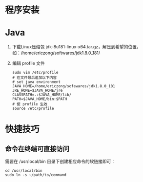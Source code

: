 # 程序安装

# Java

1. 下载Linux压缩包 jdk-8u181-linux-x64.tar.gz，解压到希望的位置，如：/home/ericzong/softwares/jdk1.8.0_181/

2. 编辑 profile 文件

   ```shell
   sudo vim /etc/profile
   # 在文件最后追加以下内容
   # set java environment
   JAVA_HOME=/home/ericzong/sofewares/jdk1.8.0_181
   JRE_HOME=$JAVA_HOME/jre
   CLASSPATH=.:$JAVA_HOME/lib/
   PATH=$JAVA_HOME/bin:$PATH
   # 使 profile 生效
   source /etc/profile
   ```

# 快捷技巧

## 命令在终端可直接访问

需要在 /usr/local/bin 目录下创建相应命令的软链接即可：

```shell
cd /usr/local/bin
sudo ln -s ~/path/to/command
```

